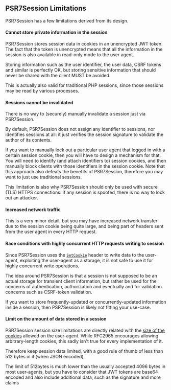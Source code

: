 ## PSR7Session Limitations

PSR7Session has a few limitations derived from its design.

#### Cannot store private information in the session

PSR7Session stores session data in cookies in an unencrypted JWT token.
The fact that the token is unencrypted means that all the information in the
session is also available in read-only mode to the user agent.

Storing information such as the user identifier, the user data, CSRF tokens
and similar is perfectly OK, but storing sensitive information that should
never be shared with the client MUST be avoided.

This is actually also valid for traditional PHP sessions, since those
sessions may be read by various processes.

#### Sessions cannot be invalidated

There is no way to (securely) manually invalidate a session just via
PSR7Session.

By default, PSR7Session does not assign any identifier to sessions,
nor identifies sessions at all: it just verifies the session signature to
validate the author of its contents.

If you want to manually lock out a particular user agent that logged in with
a certain session cookie, then you will have to design a mechanism for that.
You will need to identify (and attach identifiers to) session cookies, and
then manually block clients with those identifiers in the session cookie.
Note that this approach also defeats the benefits of PSR7Session,
therefore you may want to just use traditional sessions.

This limitation is also why PSR7Session should only be used with secure
(TLS) HTTPS connections: if any session is spoofed, there is no way to lock
out an attacker.

#### Increased network traffic

This is a very minor detail, but you may have increased network transfer
due to the session cookie being quite large, and being part of headers sent
from the user agent in every HTTP request.

#### Race conditions with highly concurrent HTTP requests writing to session

Since PSR7Session uses the [`SetCookie`](https://en.wikipedia.org/wiki/HTTP_cookie#Setting_a_cookie)
header to write data to the user-agent, exploiting the user-agent as a storage,
it is not safe to use it for highly concurrent write operations.

The idea around PSR7Session is that a session is not supposed to be
an actual storage for transient client information, but rather be used for
the concerns of authentication, authorization and eventually and for validation
concerns such as CSRF-token validation.

If you want to store frequently-updated or concurrently-updated information
inside a session, then PSR7Session is likely not fitting your use-case.

#### Limit on the amount of data stored in a session

PSR7Session session size limitations are directly related with the
[size of the cookies](http://www.ietf.org/rfc/rfc2965.txt) allowed on the
user-agent.
While RFC2965 encourages allowing arbitrary-length cookies, this sadly
isn't true for every implementation of it.

Therefore keep session data limited, with a good rule of thumb of less than
512 bytes in it (when JSON encoded).

The limit of 512bytes is much lower than the usually accepted 4096 bytes in
most user-agents, but you have to consider that JWT tokens are base64 encoded
and also include additional data, such as the signature and more claims
